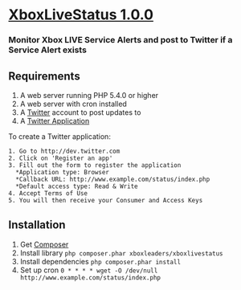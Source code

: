 # [XboxLiveStatus 1.0.0](https://github.com/XboxLeaders/XboxLiveStatus)
### Monitor Xbox LIVE Service Alerts and post to Twitter if a Service Alert exists

## Requirements
  1. A web server running PHP 5.4.0 or higher
  2. A web server with cron installed
  3. A [Twitter](http://twitter.com) account to post updates to
  4. A [Twitter Application](http://dev.twitter.com)

  To create a Twitter application:

    1. Go to http://dev.twitter.com
    2. Click on 'Register an app'
    3. Fill out the form to register the application
      *Application type: Browser
      *Callback URL: http://www.example.com/status/index.php
      *Default access type: Read & Write
    4. Accept Terms of Use
    5. You will then receive your Consumer and Access Keys

## Installation
  1. Get [Composer](https://getcomposer.org)
  2. Install library `php composer.phar xboxleaders/xboxlivestatus`
  3. Install dependencies `php composer.phar install`
  4. Set up cron `0 * * * * wget -O /dev/null http://www.example.com/status/index.php`
